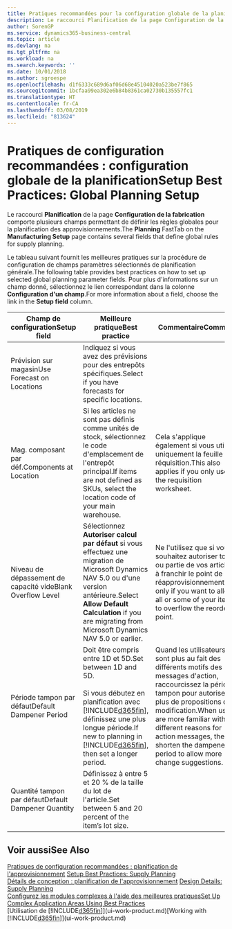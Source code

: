 ```yaml
---
title: Pratiques recommandées pour la configuration globale de la planification | Microsoft Docs
description: Le raccourci Planification de la page Configuration de la fabrication comporte plusieurs champs permettant de définir les règles globales pour la planification des approvisionnements.
author: SorenGP
ms.service: dynamics365-business-central
ms.topic: article
ms.devlang: na
ms.tgt_pltfrm: na
ms.workload: na
ms.search.keywords: ''
ms.date: 10/01/2018
ms.author: sgroespe
ms.openlocfilehash: d1f6333c689d6af06d68e45104020a523be7f865
ms.sourcegitcommit: 1bcfaa99ea302e6b84b8361ca02730b135557fc1
ms.translationtype: HT
ms.contentlocale: fr-CA
ms.lasthandoff: 03/08/2019
ms.locfileid: "813624"
---
```

# <a name="setup-best-practices-global-planning-setup"></a><span data-ttu-id="2791c-103">Pratiques de configuration recommandées : configuration globale de la planification</span><span class="sxs-lookup"><span data-stu-id="2791c-103">Setup Best Practices: Global Planning Setup</span></span>
<span data-ttu-id="2791c-104">Le raccourci **Planification** de la page **Configuration de la fabrication** comporte plusieurs champs permettant de définir les règles globales pour la planification des approvisionnements.</span><span class="sxs-lookup"><span data-stu-id="2791c-104">The **Planning** FastTab on the **Manufacturing Setup** page contains several fields that define global rules for supply planning.</span></span>  

 <span data-ttu-id="2791c-105">Le tableau suivant fournit les meilleures pratiques sur la procédure de configuration de champs paramètres sélectionnés de planification générale.</span><span class="sxs-lookup"><span data-stu-id="2791c-105">The following table provides best practices on how to set up selected global planning parameter fields.</span></span> <span data-ttu-id="2791c-106">Pour plus d'informations sur un champ donné, sélectionnez le lien correspondant dans la colonne **Configuration d'un champ**.</span><span class="sxs-lookup"><span data-stu-id="2791c-106">For more information about a field, choose the link in the **Setup field** column.</span></span>  

|<span data-ttu-id="2791c-107">Champ de configuration</span><span class="sxs-lookup"><span data-stu-id="2791c-107">Setup field</span></span>|<span data-ttu-id="2791c-108">Meilleure pratique</span><span class="sxs-lookup"><span data-stu-id="2791c-108">Best practice</span></span>|<span data-ttu-id="2791c-109">Commentaire</span><span class="sxs-lookup"><span data-stu-id="2791c-109">Comment</span></span>|  
|-----------------|-------------------|-------------|  
|<span data-ttu-id="2791c-110">Prévision sur magasin</span><span class="sxs-lookup"><span data-stu-id="2791c-110">Use Forecast on Locations</span></span>|<span data-ttu-id="2791c-111">Indiquez si vous avez des prévisions pour des entrepôts spécifiques.</span><span class="sxs-lookup"><span data-stu-id="2791c-111">Select if you have forecasts for specific locations.</span></span>||  
|<span data-ttu-id="2791c-112">Mag. composant par déf.</span><span class="sxs-lookup"><span data-stu-id="2791c-112">Components at Location</span></span>|<span data-ttu-id="2791c-113">Si les articles ne sont pas définis comme unités de stock, sélectionnez le code d'emplacement de l'entrepôt principal.</span><span class="sxs-lookup"><span data-stu-id="2791c-113">If items are not defined as SKUs, select the location code of your main warehouse.</span></span>|<span data-ttu-id="2791c-114">Cela s'applique également si vous utilisez uniquement la feuille de réquisition.</span><span class="sxs-lookup"><span data-stu-id="2791c-114">This also applies if you only use the requisition worksheet.</span></span>|  
|<span data-ttu-id="2791c-115">Niveau de dépassement de capacité vide</span><span class="sxs-lookup"><span data-stu-id="2791c-115">Blank Overflow Level</span></span>|<span data-ttu-id="2791c-116">Sélectionnez **Autoriser calcul par défaut** si vous effectuez une migration de Microsoft Dynamics NAV 5.0 ou d'une version antérieure.</span><span class="sxs-lookup"><span data-stu-id="2791c-116">Select **Allow Default Calculation** if you are migrating from Microsoft Dynamics NAV 5.0 or earlier.</span></span>|<span data-ttu-id="2791c-117">Ne l'utilisez que si vous souhaitez autoriser tout ou partie de vos articles à franchir le point de réapprovisionnement.</span><span class="sxs-lookup"><span data-stu-id="2791c-117">Use only if you want to allow all or some of your items to overflow the reorder point.</span></span>|  
|<span data-ttu-id="2791c-118">Période tampon par défaut</span><span class="sxs-lookup"><span data-stu-id="2791c-118">Default Dampener Period</span></span>|<span data-ttu-id="2791c-119">Doit être compris entre 1D et 5D.</span><span class="sxs-lookup"><span data-stu-id="2791c-119">Set between 1D and 5D.</span></span><br /><br /> <span data-ttu-id="2791c-120">Si vous débutez en planification avec [!INCLUDE[d365fin](includes/d365fin_md.md)], définissez une plus longue période.</span><span class="sxs-lookup"><span data-stu-id="2791c-120">If new to planning in [!INCLUDE[d365fin](includes/d365fin_md.md)], then set a longer period.</span></span>|<span data-ttu-id="2791c-121">Quand les utilisateurs sont plus au fait des différents motifs des messages d'action, raccourcissez la période tampon pour autoriser plus de propositions de modification.</span><span class="sxs-lookup"><span data-stu-id="2791c-121">When users are more familiar with the different reasons for action messages, then shorten the dampener period to allow more change suggestions.</span></span>|  
|<span data-ttu-id="2791c-122">Quantité tampon par défaut</span><span class="sxs-lookup"><span data-stu-id="2791c-122">Default Dampener Quantity</span></span>|<span data-ttu-id="2791c-123">Définissez à entre 5 et 20 % de la taille du lot de l'article.</span><span class="sxs-lookup"><span data-stu-id="2791c-123">Set between 5 and 20 percent of the item’s lot size.</span></span>||  

## <a name="see-also"></a><span data-ttu-id="2791c-124">Voir aussi</span><span class="sxs-lookup"><span data-stu-id="2791c-124">See Also</span></span>  
 <span data-ttu-id="2791c-125">[Pratiques de configuration recommandées : planification de l'approvisionnement](setup-best-practices-supply-planning.md) </span><span class="sxs-lookup"><span data-stu-id="2791c-125">[Setup Best Practices: Supply Planning](setup-best-practices-supply-planning.md) </span></span>  
 <span data-ttu-id="2791c-126">[Détails de conception : planification de l'approvisionnement](design-details-supply-planning.md) </span><span class="sxs-lookup"><span data-stu-id="2791c-126">[Design Details: Supply Planning](design-details-supply-planning.md) </span></span>  
 [<span data-ttu-id="2791c-127">Configurez les modules complexes à l'aide des meilleures pratiques</span><span class="sxs-lookup"><span data-stu-id="2791c-127">Set Up Complex Application Areas Using Best Practices</span></span>](set-up-complex-application-areas-using-best-practices.md)  
 <span data-ttu-id="2791c-128">[Utilisation de [!INCLUDE[d365fin](includes/d365fin_md.md)]](ui-work-product.md)</span><span class="sxs-lookup"><span data-stu-id="2791c-128">[Working with [!INCLUDE[d365fin](includes/d365fin_md.md)]](ui-work-product.md)</span></span>
